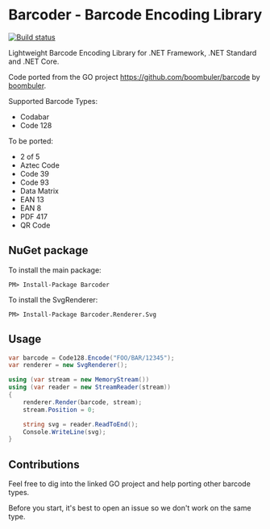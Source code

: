 # Barcoder - Barcode Encoding Library

[![Build status](https://ci.appveyor.com/api/projects/status/x6dhc3m70nxj30mx/branch/master?svg=true)](https://ci.appveyor.com/project/huysentruitw/barcoder/branch/master)

Lightweight Barcode Encoding Library for .NET Framework, .NET Standard and .NET Core.

Code ported from the GO project https://github.com/boombuler/barcode by [boombuler](https://github.com/boombuler).

Supported Barcode Types:

* Codabar
* Code 128

To be ported:

* 2 of 5
* Aztec Code
* Code 39
* Code 93
* Data Matrix
* EAN 13
* EAN 8
* PDF 417
* QR Code

## NuGet package

To install the main package:

    PM> Install-Package Barcoder

To install the SvgRenderer:

    PM> Install-Package Barcoder.Renderer.Svg

## Usage

```csharp
var barcode = Code128.Encode("FOO/BAR/12345");
var renderer = new SvgRenderer();

using (var stream = new MemoryStream())
using (var reader = new StreamReader(stream))
{
    renderer.Render(barcode, stream);
    stream.Position = 0;

    string svg = reader.ReadToEnd();
    Console.WriteLine(svg);
}
```

## Contributions

Feel free to dig into the linked GO project and help porting other barcode types.

Before you start, it's best to open an issue so we don't work on the same type.
